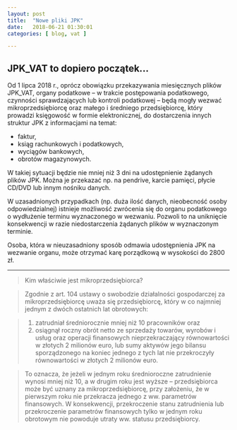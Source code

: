 ```yaml
---
layout: post
title:  "Nowe pliki JPK"
date:   2018-06-21 01:30:01
categories: [ blog, vat ]

---
```

## JPK_VAT to dopiero początek...

Od 1 lipca 2018 r., oprócz obowiązku przekazywania miesięcznych plików JPK_VAT, organy podatkowe – w trakcie postępowania podatkowego, czynności sprawdzających lub kontroli podatkowej – będą mogły wezwać mikroprzedsiębiorcę oraz małego i średniego przedsiębiorcę, który prowadzi księgowość w formie elektronicznej, do dostarczenia innych struktur JPK z informacjami na temat:
- faktur,
- ksiąg rachunkowych i podatkowych,
- wyciągów bankowych,
- obrotów magazynowych.

W takiej sytuacji będzie nie mniej niż 3 dni na udostępnienie żądanych plików JPK. Można je przekazać np. na pendrive, karcie pamięci, płycie CD/DVD lub innym nośniku danych.

W uzasadnionych przypadkach (np. duża ilość danych, nieobecność osoby odpowiedzialnej) istnieje możliwość zwrócenia się do organu podatkowego o wydłużenie terminu wyznaczonego w wezwaniu. Pozwoli to na uniknięcie konsekwencji w razie niedostarczenia żądanych plików w wyznaczonym terminie.

Osoba, która w nieuzasadniony sposób odmawia udostępnienia JPK na wezwanie organu, może otrzymać karę porządkową w wysokości do 2800 zł.

**********************************************

> Kim właściwie jest mikroprzedsiębiorca?

>Zgodnie z art. 104 ustawy o swobodzie działalności gospodarczej za mikroprzedsiębiorcę uważa się przedsiębiorcę, który w co najmniej jednym z dwóch ostatnich lat obrotowych:

> 1. zatrudniał średniorocznie mniej niż 10 pracowników oraz 
> 2. osiągnął roczny obrót netto ze sprzedaży towarów, wyrobów i usług oraz operacji finansowych nieprzekraczający równowartości w złotych 2 milionów euro, lub sumy aktywów jego bilansu sporządzonego na koniec jednego z tych lat nie przekroczyły równowartości w złotych 2 milionów euro.

> To oznacza, że jeżeli w jednym roku średnioroczne zatrudnienie wynosi mniej niż 10, a w drugim roku jest wyższe – przedsiębiorca może być uznany za mikroprzedsiębiorcę, przy założeniu, że w pierwszym roku nie przekracza jednego z ww. parametrów finansowych. 
> W konsekwencji, przekroczenie stanu zatrudnienia lub przekroczenie parametrów finansowych tylko w jednym roku obrotowym nie powoduje utraty ww. statusu przedsiębiorcy.
